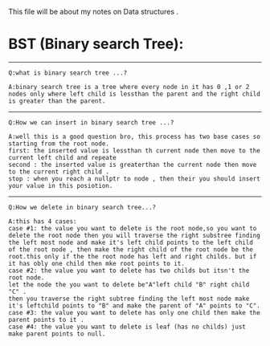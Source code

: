 This file will be about my notes on Data structures .

BST (Binary search Tree):
=========================
 -------------------------------------
    Q:what is binary search tree ...?  

    A:binary search tree is a tree where every node in it has 0 ,1 or 2 nodes only where left child is lessthan the parent and the right child is greater than the parent.
   ------------------------------------------------ 
    Q:How we can insert in binary search tree ...?
    
    A:well this is a good question bro, this process has two base cases so starting from the root node.
    first: the inserted value is lessthan th current node then move to the current left child and repeate
    second : the inserted value is greaterthan the current node then move to the current right child .
    stop : when you reach a nullptr to node , then their you should insert your value in this posiotion.
   ----------------------------------------------
    Q:How we delete in binary search tree...?
    
    A:this has 4 cases:
    case #1: the value you want to delete is the root node,so you want to delete the root node then you will traverse the right substree finding the left most node and make it's left child points to the left child of the root node , then make the right child of the root node be the root.this only if the the root node has left and right childs. but if it has obly one child then mke root points to it.
    case #2: the value you want to delete has two childs but itsn't the root node.
    let the node the you want to delete be"A"left child "B" right child "C" .
    then you traverse the right subtree finding the left most node make it's leftchild points to "B" and make the parent of "A" points to "C".
    case #3: the value you want to delete has only one child then make the parent points to it .
    case #4: the value you want to delete is leaf (has no childs) just make parent points to null.
              
